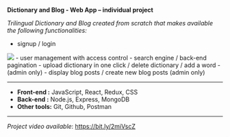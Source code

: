 **Dictionary and Blog - Web App – individual project**

*Trilingual Dictionary and Blog created from scratch that makes available the following functionalities:*

- signup / login
<img src="Screen Shot 2019-09-15 at 10.52.52 PM.png"/>
- user management with access control
- search engine / back-end pagination
- upload dictionary in one click / delete dictionary  / add a word - (admin only)
- display blog posts / create new blog posts (admin only)

---

- **Front-end :** JavaScript, React, Redux, CSS
- **Back-end :** Node.js, Express, MongoDB
- **Other tools:** Git, Github, Postman

---

  *Project video available*: https://bit.ly/2miVscZ
